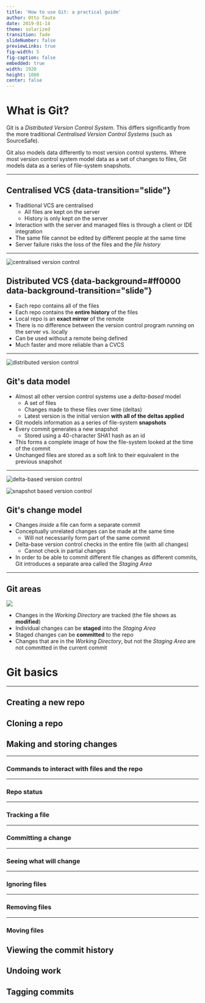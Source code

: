 ```yaml
---
title: 'How to use Git: a practical guide'
author: Otto Taute
date: 2019-01-14
theme: solarized
transition: fade
slideNumber: false
previewLinks: true
fig-width: 5
fig-caption: false
embedded: true
width: 1920
height: 1080
center: false
---
```


# What is Git?

Git is a *Distributed Version Control System*. This differs significantly from the more traditional *Centralised Version Control Systems* (such as SourceSafe).

Git also models data differently to most version control systems. Where most version control system model data as a set of changes to files, Git models data as a series of file-system snapshots.

---

## Centralised VCS {data-transition="slide"}

* Traditional VCS are centralised
  * All files are kept on the server
  * History is only kept on the server
* Interaction with the server and managed files is through a client or IDE integration
* The same file cannot be edited by different people at the same time
* Server failure risks the loss of the files and the *file history*

---

![centralised version control](../images/centralized.png)

## Distributed VCS {data-background=#ff0000 data-background-transition="slide"}

* Each repo contains all of the files
* Each repo contains the **entire history** of the files
* Local repo is an **exact mirror** of the remote
* There is no difference between the version control program running on the server vs. locally
* Can be used without a remote being defined
* Much faster and more reliable than a CVCS

---

![distributed version control](../images/distributed.png)

## Git's data model

* Almost all other version control systems use a *delta-based* model
  * A set of files
  * Changes made to these files over time (deltas)
  * Latest version is the initial version **with all of the deltas applied**
* Git models information as a series of file-system **snapshots**
* Every commit generates a new snapshot
  * Stored using a 40-character SHA1 hash as an id
* This forms a complete image of how the file-system looked at the time of the commit
* Unchanged files are stored as a soft link to their equivalent in the previous snapshot

---

![delta-based version control](../images/deltas.png)

![snapshot based version control](../images/snapshots.png)

## Git's change model

* Changes *inside* a file can form a separate commit
* Conceptually unrelated changes can be made at the same time
  * Will not necessarily form part of the same commit
* Delta-base version control checks in the entire file (with all changes)
  * Cannot check in partial changes
* In order to be able to commit different file changes as different commits, Git introduces a separate area called the *Staging Area*

---

## Git areas

![](../images/areas.png)

* Changes in the *Working Directory* are tracked (the file shows as **modified**)
* Individual changes can be **staged** into the *Staging Area*
* Staged changes can be **committed** to the repo
* Changes that are in the *Working Directory*, but not the *Staging Area* are not committed in the current commit

# Git basics

---

## Creating a new repo

## Cloning a repo

## Making and storing changes

---

### Commands to interact with files and the repo

---

### Repo status

---

### Tracking a file

---

### Committing a change

---

### Seeing what will change

---

### Ignoring files

---

### Removing files

---

### Moving files

## Viewing the commit history

## Undoing work

## Tagging commits